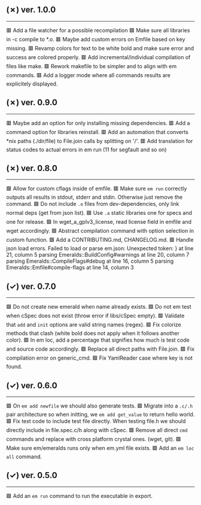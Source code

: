 ## (✗) ver. 1.0.0
-----------------
  🟥 Add a file watcher for a possible recompilation
  🟩 Make sure all libraries in -c compile to *.o.
  🟥 Maybe add custom errors on Emfile based on key missing.
  🟥 Revamp colors for text to be white bold and make sure error and success are colored properly.
  🟥 Add incremental/individual compilation of files like make.
  🟥 Rework makefile to be simpler and to align with em commands.
  🟥 Add a logger mode where all commands results are explicitely displayed.

## (✗) ver. 0.9.0
-----------------
  🟥 Maybe add an option for only installing missing dependencies.
  🟥 Add a command option for libraries reinstall.
  🟥 Add an automation that converts *nix paths (./dir/file) to File.join calls by splitting on '/'.
  🟥 Add translation for status codes to actual errors in em run (11 for segfault and so on)

## (✗) ver. 0.8.0
-----------------
  🟩 Allow for custom cflags inside of emfile.
  🟥 Make sure `em run` correctly outputs all results in stdout, stderr and stdin.
     Otherwise just remove the command.
  🟩 Do not include `.o` files from dev-dependencies, only link normal deps (get from json list).
  🟩 Use `.a` static libraries one for specs and one for release.
  🟩 In wget_a_gplv3_license, read license field in emfile and wget accordingly.
  🟩 Abstract compilation command with option selection in custom function.
  🟩 Add a CONTRIBUTING.md, CHANGELOG.md.
  🟥 Handle json load errors.
    Failed to load or parse em.json: Unexpected token: } at line 21, column 5
    parsing Emeralds::BuildConfig#warnings at line 20, column 7
    parsing Emeralds::CompileFlags#debug at line 16, column 5
    parsing Emeralds::Emfile#compile-flags at line 14, column 3

## (✓) ver. 0.7.0
-----------------
  🟩 Do not create new emerald when name already exists.
  🟩 Do not em test when cSpec does not exist (throw error if libs/cSpec empty).
  🟩 Validate that `add` and `init` options are valid string names (regex).
  🟩 Fix colorize methods that clash (white bold does not apply when it follows another color).
  🟩 In em loc, add a percentage that signifies how much is test code and source code accordingly.
  🟩 Replace all direct paths with File.join.
  🟩 Fix compilation error on generic_cmd.
  🟩 Fix YamlReader case where key is not found.

## (✓) ver. 0.6.0
-----------------
  🟩 On `em add newfile` we should also generate tests.
  🟩 Migrate into a `.c/.h` pair architecture so when initting, we `em add get_value` to return hello world.
  🟩 Fix test code to include test file directly.  When testing file.h we should directly include in file.spec.c/h along with cSpec.
  🟩 Remove all direct `cmd` commands and replace with cross platform crystal ones. (wget, git).
  🟩 Make sure em/emeralds runs only when em.yml file exists.
  🟩 Add an `em loc all` command.

## (✓) ver. 0.5.0
-----------------
  🟩 Add an `em run` command to run the executable in export.
